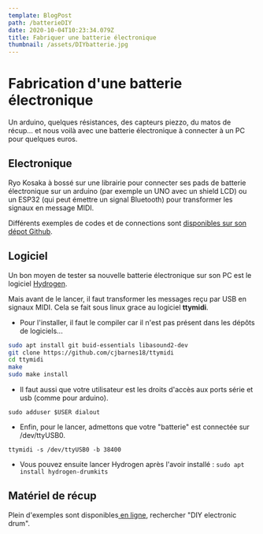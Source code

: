 ```yaml
---
template: BlogPost
path: /batterieDIY
date: 2020-10-04T10:23:34.079Z
title: Fabriquer une batterie électronique
thumbnail: /assets/DIYbatterie.jpg
---
```

# Fabrication d'une batterie électronique

Un arduino, quelques résistances, des capteurs piezzo, du matos de récup... et nous voilà avec une batterie électronique à connecter à un PC pour quelques euros.

## Electronique

Ryo Kosaka à bossé sur une librairie pour connecter ses pads de batterie électronique sur un arduino (par exemple un UNO avec un shield LCD) ou un ESP32 (qui peut émettre un signal Bluetooth) pour transformer les signaux en message MIDI.

Différents exemples de codes et de connections sont [disponibles sur son dépot Github](https://github.com/RyoKosaka/HelloDrum-arduino-Library).

## Logiciel

Un bon moyen de tester sa nouvelle batterie électronique sur son PC est le logiciel [Hydrogen](http://hydrogen-music.org/).

Mais avant de le lancer, il faut transformer les messages reçu par USB en signaux MIDI. Cela se fait sous linux grace au logiciel **ttymidi**.

* Pour l'installer, il faut le compiler car il n'est pas présent dans les dépôts de logiciels...

```bash
sudo apt install git buid-essentials libasound2-dev
git clone https://github.com/cjbarnes18/ttymidi
cd ttymidi
make
sudo make install
```

* Il faut aussi que votre utilisateur est les droits d'accès aux ports série et usb (comme pour arduino).

`sudo adduser $USER dialout`

* Enfin, pour le lancer, admettons que votre "batterie" est connectée sur /dev/ttyUSB0.

`ttymidi -s /dev/ttyUSB0 -b 38400`

* Vous pouvez ensuite lancer Hydrogen après l'avoir installé :
`sudo apt install hydrogen-drumkits`

## Matériel de récup

Plein d'exemples sont disponibles[ en ligne](https://www.youtube.com/watch?v=Eu6CRB6HjAg), rechercher "DIY electronic drum".
